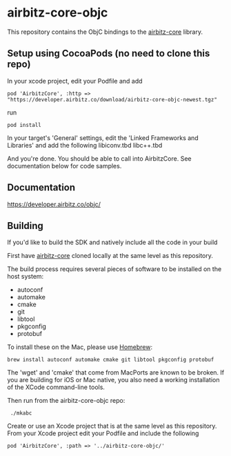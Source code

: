 # airbitz-core-objc

This repository contains the ObjC bindings to the [airbitz-core][core] library.

## Setup using CocoaPods (no need to clone this repo)

In your xcode project, edit your Podfile and add

    pod 'AirbitzCore', :http => "https://developer.airbitz.co/download/airbitz-core-objc-newest.tgz"

run
    
    pod install
    
In your target's 'General' settings, edit the 'Linked Frameworks and Libraries' and add the following
    libiconv.tbd
    libc++.tbd
    
And you're done. You should be able to call into AirbitzCore. See documentation below for code samples.

## Documentation

https://developer.airbitz.co/objc/

## Building

If you'd like to build the SDK and natively include all the code in your build

First have [airbitz-core][core] cloned locally at the same level as this repository. 

The build process requires several pieces of software to be installed on the
host system:

* autoconf
* automake
* cmake
* git
* libtool
* pkgconfig
* protobuf

To install these on the Mac, please use [Homebrew](http://brew.sh/):

    brew install autoconf automake cmake git libtool pkgconfig protobuf

The 'wget' and 'cmake' that come from MacPorts are known to be broken.
If you are building for iOS or Mac native, you also need a working installation
of the XCode command-line tools.

Then run from the airbitz-core-objc repo:

     ./mkabc

Create or use an Xcode project that is at the same level as this repository.
From your Xcode project edit your Podfile and include the following

    pod 'AirbitzCore', :path => '../airbitz-core-objc/'

[core]: https://github.com/airbitz/airbitz-core
